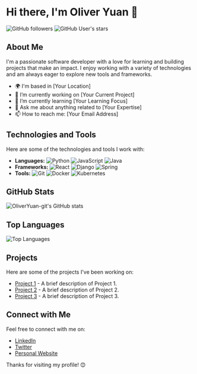 # Hi there, I'm Oliver Yuan 👋

![GitHub followers](https://img.shields.io/github/followers/OliverYuan-git?label=Follow&style=social) ![GitHub User's stars](https://img.shields.io/github/stars/OliverYuan-git?affiliations=OWNER%2CCOLLABORATOR&style=social)

## About Me

I'm a passionate software developer with a love for learning and building projects that make an impact. I enjoy working with a variety of technologies and am always eager to explore new tools and frameworks.

- 🌍 I'm based in [Your Location]
- 🚀 I’m currently working on [Your Current Project]
- 🌱 I’m currently learning [Your Learning Focus]
- 💬 Ask me about anything related to [Your Expertise]
- 📫 How to reach me: [Your Email Address]

## Technologies and Tools

Here are some of the technologies and tools I work with:

- **Languages:** ![Python](https://img.shields.io/badge/Python-3776AB?style=flat&logo=python&logoColor=white) ![JavaScript](https://img.shields.io/badge/JavaScript-F7DF1E?style=flat&logo=javascript&logoColor=black) ![Java](https://img.shields.io/badge/Java-007396?style=flat&logo=java&logoColor=white)
- **Frameworks:** ![React](https://img.shields.io/badge/React-20232A?style=flat&logo=react&logoColor=61DAFB) ![Django](https://img.shields.io/badge/Django-092E20?style=flat&logo=django&logoColor=white) ![Spring](https://img.shields.io/badge/Spring-6DB33F?style=flat&logo=spring&logoColor=white)
- **Tools:** ![Git](https://img.shields.io/badge/Git-F05032?style=flat&logo=git&logoColor=white) ![Docker](https://img.shields.io/badge/Docker-2496ED?style=flat&logo=docker&logoColor=white) ![Kubernetes](https://img.shields.io/badge/Kubernetes-326CE5?style=flat&logo=kubernetes&logoColor=white)

## GitHub Stats

![OliverYuan-git's GitHub stats](https://github-readme-stats.vercel.app/api?username=OliverYuan-git&show_icons=true&theme=radical)

## Top Languages

![Top Languages](https://github-readme-stats.vercel.app/api/top-langs/?username=OliverYuan-git&layout=compact&theme=radical)

## Projects

Here are some of the projects I've been working on:

- [Project 1](https://github.com/OliverYuan-git/project1) - A brief description of Project 1.
- [Project 2](https://github.com/OliverYuan-git/project2) - A brief description of Project 2.
- [Project 3](https://github.com/OliverYuan-git/project3) - A brief description of Project 3.

## Connect with Me

Feel free to connect with me on:

- [LinkedIn](https://www.linkedin.com/in/your-profile)
- [Twitter](https://twitter.com/your-profile)
- [Personal Website](https://your-website.com)

Thanks for visiting my profile! 😊
